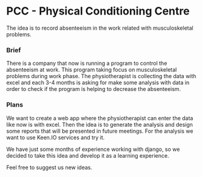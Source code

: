 # PCC - Physical Conditioning Centre

The idea is to record absenteeism in the work related with musculoskeletal problems.

### Brief
There is a company that now is running a program to control the absenteeism at work. This program taking focus on musculoskeletal problems during work phase. The physiotherapist is collecting the data with excel and each 3-4 months is asking for make some analysis with data in order to check if the program is helping to decrease the absenteeism.

### Plans
We want to create a web app where the physiotherapist can enter the data like now is  with excel. Then the idea is to generate the analysis and design some reports that will be presented in future meetings.
For the analysis we want to use Keen.IO services and try it.

We have just some months of experience working with django, so we decided to take this idea and develop it as a learning experience. 

Feel free to suggest us new ideas.
